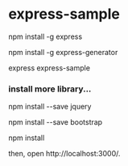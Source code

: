 # express-sample

npm install -g express

npm install -g express-generator

express express-sample

### install more library... 

npm install --save jquery

npm install --save bootstrap

npm install

then, open http://localhost:3000/. 